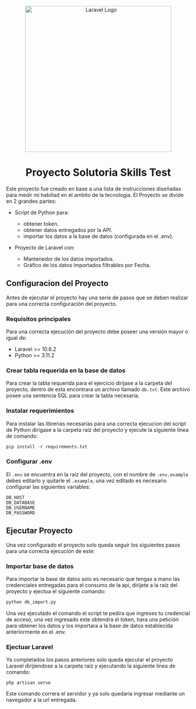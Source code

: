 <p align="center"><a href="https://laravel.com" target="_blank"><img src="https://raw.githubusercontent.com/laravel/art/master/logo-lockup/5%20SVG/2%20CMYK/1%20Full%20Color/laravel-logolockup-cmyk-red.svg" width="400" alt="Laravel Logo"></a></p>
<h1 align="center">Proyecto Solutoria Skills Test</h1>

Este proyecto fue creado en base a una lista de instrucciones diseñadas para medir mi habiliad en el ambito de la tecnologia.
El Proyecto se divide en 2 grandes partes:

- Script de Python para:
    - obtener token.
    - obtener datos entregados por la API.
    - importar los datos a la base de datos (configurada en el .env).

- Proyecto de Laravel con:
    - Mantenedor de los datos importados.
    - Gráfico de los datos importados filtrables por Fecha.

## Configuracion del Proyecto
Antes de ejecutar el proyecto hay una serie de pasos que se deben realizar para una correcta configuración del proyecto.

### Requisitos principales
Para una correcta ejecución del proyecto debe poseer una versión mayor o igual de:

- Laravel >= 10.6.2
- Python >= 3.11.2

### Crear tabla requerida en la base de datos
Para crear la tabla requerida para el ejercicio dirijase a la carpeta del proyecto, dentro de esta encontrara un archivo llamado `db.txt`. Este archivo posee una sentencia SQL para crear la tabla necesaria.

### Instalar requerimientos
Para instalar las librerias necesarias para una correcta ejecucion del script de Python dirigase a la carpeta raíz del proyecto y ejecute la siguiente linea de comando: 
```python
pip install -r requirements.txt
```

### Configurar .env
El `.env` se encuentra en la raíz del proyecto, con el nombre de `.env.example` debes editarlo y quitarle el `.example`, una vez editado es necesario configurar las siguientes variables:
```
DB_HOST
DB_DATABASE
DB_USERNAME
DB_PASSWORD
```

## Ejecutar Proyecto
Una vez configurado el proyecto solo queda seguir los siguientes pasos para una correcta ejecución de este:

### Importar base de datos
Para importar la base de datos solo es necesario que tengas a mano las credenciales entregadas para el consumo de la api, dirijete a la raíz del proyecto y ejectua el siguiente comando: 
```python
python db_import.py 
```
Una vez ejecutado el comando el script te pedira que ingreses tu credencial de acceso, una vez ingresado este obtendra el token, hara una petición para obtener los datos y los importara a la base de datos establecida anteriormente en el .env.

### Ejectuar Laravel
Ya completados los pasos anteriores solo queda ejecutar el proyecto Laravel dirijiendose a la carpeta raíz y ejecutando la siguiente linea de comando: 
```
php artisan serve
```
Este comando correra el servidor y ya solo quedaria ingresar mediante un navegador a la url entregada.
